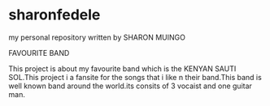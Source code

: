 # sharonfedele
my personal repository
written by SHARON MUINGO

FAVOURITE BAND

This project is about my favourite band which is the KENYAN SAUTI SOL.This project i a fansite for the songs that i like n their band.This band is well known band around the world.its consits of 3 vocaist and one guitar man.
